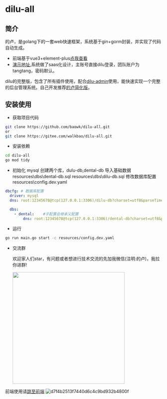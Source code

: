 # dilu-all 

## 简介
的卢，是golang下的一套web快速框架，系统基于gin+gorm封装，并实现了代码自动生成。
- 前端基于vue3+element-plus[点我查看](https://github.com/baowk/dilu-admin)
- [演示地址](http://dilu.youwan.art),系统做了saas化设计，主账号直接dilu登录，团队账户为tangtang，密码默认。

dilu的完整版，包含了所有插件使用，配合[dilu-admin](https://github.com/baowk/dilu-admin)使用，能快速实现一个完整的后台管理系统。自己开发推荐[的卢简化版](https://github.com/baowk/dilu)。

## 安装使用

- 获取项目代码
```bash
git clone https://github.com/baowk/dilu-all.git
or
git clone https://gitee.com/walkbao/dilu-all.git
```

- 安装依赖
```bash
cd dilu-all
go mod tidy
```

- 初始化
mysql 创建两个库，dulu-db,dental-db
导入基础数据 
resources\dbs\dental-db.sql
resources\dbs\dilu-db.sql
修改数据库配置
resources\config.dev.yaml
```yaml
dbcfg: # 数据库配置
  driver: mysql  
  dns: root:12345678@tcp(127.0.0.1:3306)/dilu-db?charset=utf8&parseTime=True&loc=Local&timeout=1000ms  # 数据库连接字符串

  dbs:      
    - dental:    #子配置会继承父配置
        dns: root:12345678@tcp(127.0.0.1:3306)/dental-db?charset=utf8&parseTime=True&loc=Local&timeout=1000ms  # 数据库连接字符串
```

- 运行
```bash
go run main.go start -c resources/config.dev.yaml
```

- 交流群

  欢迎家人们star，有问题或者想进行技术交流的先加我微信(注明:的卢)，我拉你进群!

    <img src="https://github.com/baowk/dilu/assets/142554979/29a6863c-4bdc-4963-99c2-0c400e132f6f" width="360" />

前端使用请[跳至前端](https://github.com/baowk/dilu-admin)
![d7f4b2513f7440d6c4c9bd932b4800f](https://github.com/baowk/dilu/assets/142554979/ee341fb7-f98e-4f18-9658-f89b4f7d466f)


